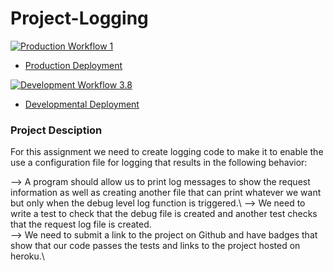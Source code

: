 # Project-Logging

[![Production Workflow 1](https://github.com/parth-panara/IS601_Project-3_parth/actions/workflows/prod.yml/badge.svg)](https://github.com/parth-panara/IS601_Project-3_parth/actions/workflows/prod.yml)


* [Production Deployment](https://parth-prod.herokuapp.com/)


[![Development Workflow 3.8](https://github.com/parth-panara/IS601_Project-3_parth/actions/workflows/dev.yml/badge.svg?branch=master)](https://github.com/parth-panara/IS601_Project-3_parth/actions/workflows/dev.yml)

* [Developmental Deployment](https://parth-deve.herokuapp.com/)

### Project Desciption
For this assignment we need to create logging code to make it to enable the use a configuration file for logging that results in the following behavior:

--> A program should allow us to print log messages to show the request information as well as creating another file that can print whatever we want but only when the debug level log function is triggered.\ 
--> We need to write a test to check that the debug file is created and another test checks that the request log file is created.\
--> We need to submit a link to the project on Github and have badges that show that our code passes the tests and links to the project hosted on heroku.\




